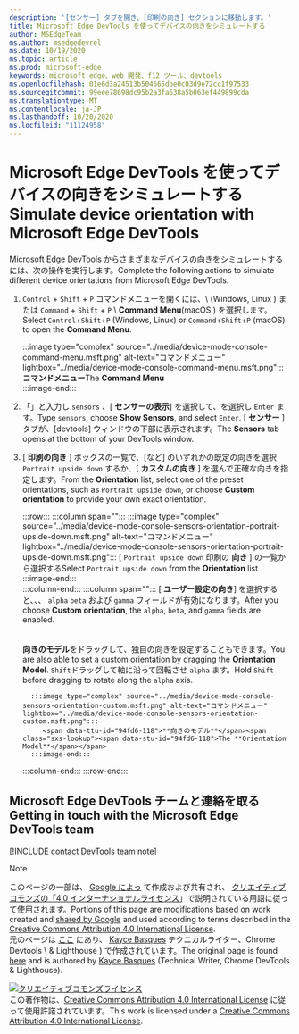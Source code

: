 ```yaml
---
description: '[センサー] タブを開き、[印刷の向き] セクションに移動します。'
title: Microsoft Edge DevTools を使ってデバイスの向きをシミュレートする
author: MSEdgeTeam
ms.author: msedgedevrel
ms.date: 10/19/2020
ms.topic: article
ms.prod: microsoft-edge
keywords: microsoft edge、web 開発、f12 ツール、devtools
ms.openlocfilehash: 01e6d3a24513b504665dbe0c03d9e72cc1f97533
ms.sourcegitcommit: 99eee78698dc95b2a3fa638a5b063ef449899cda
ms.translationtype: MT
ms.contentlocale: ja-JP
ms.lasthandoff: 10/20/2020
ms.locfileid: "11124958"
---
```

<!-- Copyright Kayce Basques 

   Licensed under the Apache License, Version 2.0 (the "License");
   you may not use this file except in compliance with the License.
   You may obtain a copy of the License at

       https://www.apache.org/licenses/LICENSE-2.0

   Unless required by applicable law or agreed to in writing, software
   distributed under the License is distributed on an "AS IS" BASIS,
   WITHOUT WARRANTIES OR CONDITIONS OF ANY KIND, either express or implied.
   See the License for the specific language governing permissions and
   limitations under the License.  -->

# <span data-ttu-id="94fd6-104">Microsoft Edge DevTools を使ってデバイスの向きをシミュレートする</span><span class="sxs-lookup"><span data-stu-id="94fd6-104">Simulate device orientation with Microsoft Edge DevTools</span></span>  

<span data-ttu-id="94fd6-105">Microsoft Edge DevTools からさまざまなデバイスの向きをシミュレートするには、次の操作を実行します。</span><span class="sxs-lookup"><span data-stu-id="94fd6-105">Complete the following actions to simulate different device orientations from Microsoft Edge DevTools.</span></span>  

<!--todo: update device orientation section when available -->  

1.  <span data-ttu-id="94fd6-106">`Control` + `Shift` + `P` コマンドメニューを開くには、\ (Windows, Linux \) または `Command` + `Shift` + `P` \ **Command Menu**(macOS \) を選択します。</span><span class="sxs-lookup"><span data-stu-id="94fd6-106">Select `Control`+`Shift`+`P` \(Windows, Linux\) or `Command`+`Shift`+`P` \(macOS\) to open the **Command Menu**.</span></span>  
    
    :::image type="complex" source="../media/device-mode-console-command-menu.msft.png" alt-text="コマンドメニュー" lightbox="../media/device-mode-console-command-menu.msft.png":::
       <span data-ttu-id="94fd6-108">**コマンドメニュー**</span><span class="sxs-lookup"><span data-stu-id="94fd6-108">The **Command Menu**</span></span>  
    :::image-end:::  
    
1.  <span data-ttu-id="94fd6-109">「」と入力し `sensors` 、[ **センサーの表示**] を選択して、を選択し `Enter` ます。</span><span class="sxs-lookup"><span data-stu-id="94fd6-109">Type `sensors`, choose **Show Sensors**, and select `Enter`.</span></span>  <span data-ttu-id="94fd6-110">[ **センサー** ] タブが、[devtools] ウィンドウの下部に表示されます。</span><span class="sxs-lookup"><span data-stu-id="94fd6-110">The **Sensors** tab opens at the bottom of your DevTools window.</span></span>  
1.  <span data-ttu-id="94fd6-111">[ **印刷の向き** ] ボックスの一覧で、[など] のいずれかの既定の向きを選択 `Portrait upside down` するか、[ **カスタムの向き** ] を選んで正確な向きを指定します。</span><span class="sxs-lookup"><span data-stu-id="94fd6-111">From the **Orientation** list, select one of the preset orientations, such as `Portrait upside down`, or choose **Custom orientation** to provide your own exact orientation.</span></span>  
    
    :::row:::
       :::column span="":::
          :::image type="complex" source="../media/device-mode-console-sensors-orientation-portrait-upside-down.msft.png" alt-text="コマンドメニュー" lightbox="../media/device-mode-console-sensors-orientation-portrait-upside-down.msft.png":::
             <span data-ttu-id="94fd6-113">[ `Portrait upside down` 印刷の **向き** ] の一覧から選択する</span><span class="sxs-lookup"><span data-stu-id="94fd6-113">Select `Portrait upside down` from the **Orientation** list</span></span>  
          :::image-end:::  
       :::column-end:::
       :::column span="":::
          <span data-ttu-id="94fd6-114">[ **ユーザー設定の向き**] を選択すると、、、 `alpha` `beta` および `gamma` フィールドが有効になります。</span><span class="sxs-lookup"><span data-stu-id="94fd6-114">After you choose **Custom orientation**, the `alpha`, `beta`, and `gamma` fields are enabled.</span></span>  
          <!--See [Alpha][alpha], [Beta][beta], and [Gamma][gamma] to understand how each axis works.  -->  
          <!--todo: update links to alpha, beta, and gamma section when available -->  
          <span data-ttu-id="94fd6-115">**向きのモデル**をドラッグして、独自の向きを設定することもできます。</span><span class="sxs-lookup"><span data-stu-id="94fd6-115">You are also able to set a custom orientation by dragging the **Orientation Model**.</span></span>  <span data-ttu-id="94fd6-116">`Shift`ドラッグして軸に沿って回転させ `alpha` ます。</span><span class="sxs-lookup"><span data-stu-id="94fd6-116">Hold `Shift` before dragging to rotate along the `alpha` axis.</span></span>  
          
          :::image type="complex" source="../media/device-mode-console-sensors-orientation-custom.msft.png" alt-text="コマンドメニュー" lightbox="../media/device-mode-console-sensors-orientation-custom.msft.png":::
             <span data-ttu-id="94fd6-118">**向きのモデル**</span><span class="sxs-lookup"><span data-stu-id="94fd6-118">The **Orientation Model**</span></span>  
          :::image-end:::  
       :::column-end:::
    :::row-end:::
    
## <span data-ttu-id="94fd6-119">Microsoft Edge DevTools チームと連絡を取る</span><span class="sxs-lookup"><span data-stu-id="94fd6-119">Getting in touch with the Microsoft Edge DevTools team</span></span>  

[!INCLUDE [contact DevTools team note](../includes/contact-devtools-team-note.md)]  

<!-- links -->  

<!--[WebFundamentasNativeHardwareDeviceOrientationIndex]: /web/fundamentals/native-hardware/device-orientation/index "Device Orientation & Motion"  -->  
<!--[WebFundamentasNativeHardwareDeviceOrientationIndexAlpha]: /web/fundamentals/native-hardware/device-orientation/index#alpha "Alpha - Device Orientation & Motion"  -->  
<!--[WebFundamentasNativeHardwareDeviceOrientationIndexBeta]: /web/fundamentals/native-hardware/device-orientation/index#beta "Beta - Device Orientation & Motion"  -->  
<!--[WebFundamentasNativeHardwareDeviceOrientationIndexGamma]: /web/fundamentals/native-hardware/device-orientation/index#gamma "Gamma - Device Orientation & Motion"  -->  

> [!NOTE]
> <span data-ttu-id="94fd6-120">このページの一部は、 [Google によっ][GoogleSitePolicies] て作成および共有され、 [クリエイティブコモンズの「4.0 インターナショナルライセンス][CCA4IL]」で説明されている用語に従って使用されます。</span><span class="sxs-lookup"><span data-stu-id="94fd6-120">Portions of this page are modifications based on work created and [shared by Google][GoogleSitePolicies] and used according to terms described in the [Creative Commons Attribution 4.0 International License][CCA4IL].</span></span>  
> <span data-ttu-id="94fd6-121">元のページは [ここ](https://developers.google.com/web/tools/chrome-devtools/device-mode/orientation) にあり、 [Kayce Basques][KayceBasques] テクニカルライター、Chrome Devtools \ & Lighthouse \) で作成されています。</span><span class="sxs-lookup"><span data-stu-id="94fd6-121">The original page is found [here](https://developers.google.com/web/tools/chrome-devtools/device-mode/orientation) and is authored by [Kayce Basques][KayceBasques] \(Technical Writer, Chrome DevTools \& Lighthouse\).</span></span>  

[![クリエイティブコモンズライセンス][CCby4Image]][CCA4IL]  
<span data-ttu-id="94fd6-123">この著作物は、[Creative Commons Attribution 4.0 International License][CCA4IL] に従って使用許諾されています。</span><span class="sxs-lookup"><span data-stu-id="94fd6-123">This work is licensed under a [Creative Commons Attribution 4.0 International License][CCA4IL].</span></span>  

[CCA4IL]: https://creativecommons.org/licenses/by/4.0  
[CCby4Image]: https://i.creativecommons.org/l/by/4.0/88x31.png  
[GoogleSitePolicies]: https://developers.google.com/terms/site-policies  
[KayceBasques]: https://developers.google.com/web/resources/contributors/kaycebasques  
